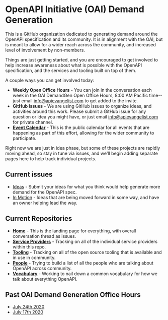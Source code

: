 # OpenAPI Initiative (OAI) Demand Generation
This is a GitHub organization dedicated to generating demand around the OpenAPI specification and its community. It is in alignment with the OAI, but is meant to allow for a wider reach across the community, and increased level of involvement by non-members.

Things are just getting started, and you are encouraged to get involved to help increase awareness about what is possible with the OpenAPI specification, and the services and tooling built on top of them.

A couple ways you can get involved today:

- **Weekly Open Office Hours** - You can join in the conversation each week in the OAI DemandGen Open Office Hours, 8:00 AM Pacific time--just email [info@apievangelist.com](mailto:info@apievangelist.com) to get added to the invite.
- **GitHub Issues** - We are using GitHub issues to organize ideas, and activities around this work. Please submit a GitHub issue for any question or idea you might have, or just email [info@apievangelist.com](mailto:info@apievangelist.com) for private channel.
- **[Event Calendar](https://calendar.google.com/calendar?cid=Y29vOGVqZGluMjFqdGoxajBzZ2dhOXR1b29AZ3JvdXAuY2FsZW5kYXIuZ29vZ2xlLmNvbQ)** - This is the public calendar for all events that are happening as part of this effort, allowing for the wider community to participate.

Right now we are just in idea phase, but some of these projects are rapidly moving ahead, so stay in tune via issues, and we'll begin adding separate pages here to help track individual projects.

## Current issues

- [Ideas](https://github.com/oai-demandgen/home/issues?q=is%3Aissue+is%3Aopen+label%3Aideas) - Submit your ideas for what you think would help generate more demand for the OpenAPI spec.
- [In Motion](https://github.com/oai-demandgen/home/issues?q=is%3Aissue+is%3Aopen+label%3Ain-motion) - Ideas that are being moved forward in some way, and have an owner helping lead the way.

## Current Repositories

- **[Home](https://github.com/oai-demandgen/home)** - This is the landing page for everything, with overall conversation thread as issues.
- **[Service Providers](https://github.com/oai-demandgen/service-providers)** - Tracking on all of the individual service providers within this repo.
- **[Tooling](https://github.com/oai-demandgen/tooling)** - Tracking on all of the open source tooling that is available and in use in community.
- **[People](https://github.com/oai-demandgen/people)** - Trying to build a list of all the people who are talking about OpenAPI across community.
- **[Vocabulary](https://github.com/oai-demandgen/vocabulary)** - Working to nail down a common vocabulary for how we talk about everything OpenAPI.

## Past OAI Demand Generation Office Hours

- [July 24th 2020](https://youtu.be/IwdL29waRSw)
- [July 17th 2020](https://youtu.be/bP7PScrtrVQ)
